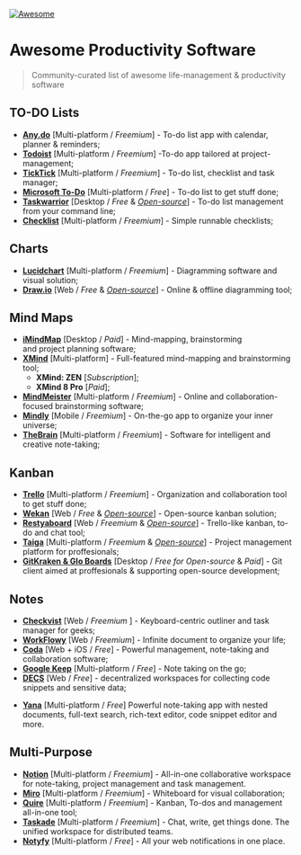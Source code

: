 [![Awesome](https://awesome.re/badge-flat2.svg)](https://awesome.re)
# Awesome Productivity Software
> Community-curated list of awesome life-management & productivity software
## TO-DO Lists
* [**Any.do**](https://www.any.do/) [Multi-platform / *Freemium*] - To-do list app with calendar, planner & reminders;
* [**Todoist**](https://todoist.com/) [Multi-platform / *Freemium*] -To-do app tailored at project-management;
* [**TickTick**](https://ticktick.com/) [Multi-platform / *Freemium*] - To-do list, checklist and task manager;
* [**Microsoft To-Do**](https://todo.microsoft.com/) [Multi-platform / *Free*] - To-do list to get stuff done;
* [**Taskwarrior**](https://taskwarrior.org/) [Desktop / *Free* & [*Open-source*](https://github.com/GothenburgBitFactory/taskwarrior)] - To-do list management from your command line;
* [**Checklist**](https://checklist.com/) [Multi-platform / *Freemium*] - Simple runnable checklists;
## Charts
* [**Lucidchart**](http://lucidchart.com/) [Multi-platform / *Freemium*] - Diagramming software and visual solution;
* [**Draw.io**](https://www.draw.io/) [Web / *Free* & [*Open-source*](https://github.com/jgraph/drawio)] - Online & offline diagramming tool;
## Mind Maps
* [**iMindMap**](https://imindmap.com/) [Desktop / *Paid*] - Mind-mapping, brainstorming  
and project planning software;
* [**XMind**](https://www.xmind.net/) [Multi-platform] - Full-featured mind-mapping and brainstorming tool;
	* **XMind: ZEN** [*Subscription*];
	* **XMind 8 Pro** [*Paid*];
* [**MindMeister**](https://www.mindmeister.com/) [Multi-platform / *Freemium*] - Online and collaboration-focused brainstorming software;
* [**Mindly**](http://www.mindlyapp.com/) [Mobile / *Freemium*] - On-the-go app to organize your inner universe;
* [**TheBrain**](https://www.thebrain.com/) [Multi-platform / *Freemium*] - Software for intelligent and creative note-taking;
## Kanban
* [**Trello**](https://trello.com/) [Multi-platform / *Freemium*] - Organization and collaboration tool to get stuff done;
* [**Wekan**](https://wekan.github.io/) [Web / *Free* & [*Open-source*](https://github.com/wekan/wekan)] - Open-source kanban solution;
* [**Restyaboard**](https://restya.com/board) [Web / *Freemium* & [*Open-source*](https://github.com/RestyaPlatform/board)] - Trello-like kanban, to-do and chat tool;
* [**Taiga**](https://taiga.io/) [Multi-platform / *Freemium* & [*Open-source*](https://github.com/taigaio/)] - Project management platform for proffesionals;
* [**GitKraken & Glo Boards**](https://www.gitkraken.com/glo) [Desktop / *Free for Open-source* & *Paid*] - Git client aimed at proffesionals & supporting open-source development; 
## Notes
* [**Checkvist**](https://checkvist.com/) [Web / *Freemium* ] - Keyboard-centric outliner and task manager for geeks;
* [**WorkFlowy**](https://www.workflowy.com/) [Web / *Freemium*] - Infinite document to organize your life;
* [**Coda**](https://coda.io/) [Web + iOS / *Free*] - Powerful management, note-taking and collaboration software;
* [**Google Keep**](https://www.google.com/keep/) [Multi-platform / *Free*] - Note taking on the go; 
* [**DECS**](https://app.decs.xyz/) [Web / *Free*] - decentralized workspaces for collecting code snippets and sensitive data;
- [**Yana**](https://yana.js.org) [Multi-platform / *Free*] Powerful note-taking app with nested documents, full-text search, rich-text editor, code snippet editor and more.
## Multi-Purpose
* [**Notion**](https://www.notion.so/) [Multi-platform / *Freemium*] - All-in-one collaborative workspace for note-taking, project management and task management.
* [**Miro**](https://miro.com/) [Multi-platform / *Freemium*] - Whiteboard for visual collaboration;
* [**Quire**](https://quire.io/) [Multi-platform / *Freemium*] - Kanban, To-dos and management all-in-one tool;
* [**Taskade**](https://taskade.com/) [Multi-platform / *Freemium*] - Chat, write, get things done. The unified workspace for distributed teams.
* [**Notyfy**](https://notyfy.co/) [Multi-platform / *Free*] - All your web notifications in one place.
